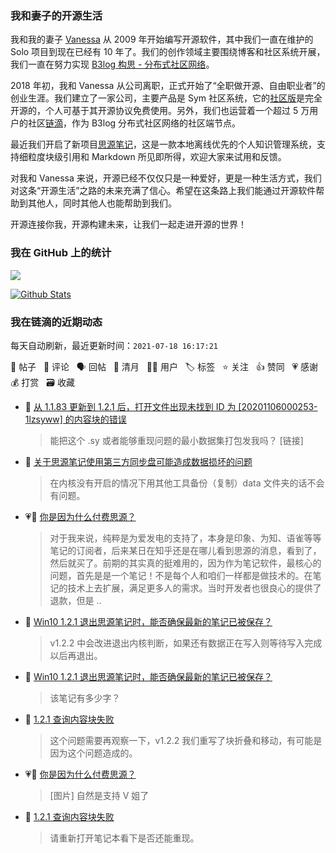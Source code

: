 ### 我和妻子的开源生活

我和我的妻子 [Vanessa](https://github.com/Vanessa219) 从 2009 年开始编写开源软件，其中我们一直在维护的 Solo 项目到现在已经有 10 年了。我们的创作领域主要围绕博客和社区系统开展，我们一直在努力实现 [B3log 构思 - 分布式社区网络](https://ld246.com/article/1546941897596)。

2018 年初，我和 Vanessa 从公司离职，正式开始了“全职做开源、自由职业者”的创业生涯。我们建立了一家公司，主要产品是 Sym 社区系统，它的[社区版](https://github.com/88250/symphony)是完全开源的，个人可基于其开源协议免费使用。另外，我们也运营着一个超过 5 万用户的社区[链滴](https://ld246.com)，作为 B3log 分布式社区网络的社区端节点。

最近我们开启了新项目[思源笔记](https://github.com/siyuan-note/siyuan)，这是一款本地离线优先的个人知识管理系统，支持细粒度块级引用和 Markdown 所见即所得，欢迎大家来试用和反馈。

对我和 Vanessa 来说，开源已经不仅仅只是一种爱好，更是一种生活方式，我们对这条“开源生活”之路的未来充满了信心。希望在这条路上我们能通过开源软件帮助到其他人，同时其他人也能帮助到我们。

开源连接你我，开源构建未来，让我们一起走进开源的世界！

### 我在 GitHub 上的统计

<a title="Hits" target="_blank" href="https://github.com/88250/88250"><img src="https://hits.b3log.org/88250/88250.svg"></a>

[![Github Stats](https://github-readme-stats.vercel.app/api?username=88250&theme=tokyonight&show_icons=true)](https://github.com/88250)

<!--events start -->

### 我在链滴的近期动态

每天自动刷新，最近更新时间：`2021-07-18 16:17:21`

📝 帖子 &nbsp; 💬 评论 &nbsp; 🗣 回帖 &nbsp; 🌙 清月 &nbsp; 👨‍💻 用户 &nbsp; 🏷️ 标签 &nbsp; ⭐️ 关注 &nbsp; 👍 赞同 &nbsp; 💗 感谢 &nbsp; 💰 打赏 &nbsp; 🗃 收藏

* 💬 [从 1.1.83 更新到 1.2.1 后，打开文件出现未找到 ID 为 [20201106000253-1lzsyww] 的内容块的错误](https://ld246.com/article/1626515054840/comment/1626595871514#comments)

  > 能把这个 .sy 或者能够重现问题的最小数据集打包发我吗？ [链接]
* 💬 [关于思源笔记使用第三方同步盘可能造成数据损坏的问题](https://ld246.com/article/1626537583158/comment/1626595818225#comments)

  > 在内核没有开启的情况下用其他工具备份（复制）data 文件夹的话不会有问题。
* 💗💬 [你是因为什么付费思源？](https://ld246.com/article/1626452236702/comment/1626591851544#comments)

  > 对于我来说，纯粹是为爱发电的支持了，本身是印象、为知、语雀等等笔记的订阅者，后来某日在知乎还是在哪儿看到思源的消息，看到了，然后就买了。前期的其实真的挺难用的，因为作为笔记软件，最核心的问题，首先是是一个笔记！不是每个人和咱们一样都是做技术的。在笔记的技术上去扩展，满足更多人的需求。当时开发者也很良心的提供了退款，但是 ..
* 💬 [Win10 1.2.1 退出思源笔记时，能否确保最新的笔记已被保存？](https://ld246.com/article/1626579593600/comment/1626581411301#comments)

  > v1.2.2 中会改进退出内核判断，如果还有数据正在写入则等待写入完成以后再退出。
* 💬 [Win10 1.2.1 退出思源笔记时，能否确保最新的笔记已被保存？](https://ld246.com/article/1626579593600/comment/1626580609358#comments)

  > 该笔记有多少字？
* 💬 [1.2.1 查询内容块失败](https://ld246.com/article/1626578125318/comment/1626580526632#comments)

  > 这个问题需要再观察一下，v1.2.2 我们重写了块折叠和移动，有可能是因为这个问题造成的。
* 💗💬 [你是因为什么付费思源？](https://ld246.com/article/1626452236702/comment/1626578542038#comments)

  > [图片] 自然是支持 V 姐了
* 💬 [1.2.1 查询内容块失败](https://ld246.com/article/1626578125318/comment/1626578409581#comments)

  > 请重新打开笔记本看下是否还能重现。


<!--events end -->
